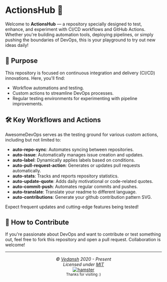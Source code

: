 # ActionsHub 🚀

Welcome to **ActionsHub** — a repository specially designed to test, enhance, and experiment with CI/CD workflows and GitHub Actions. Whether you're building automation tools, deploying pipelines, or simply pushing the boundaries of DevOps, this is your playground to try out new ideas daily!

## 🚧 Purpose

This repository is focused on continuous integration and delivery (CI/CD) innovations. Here, you'll find:

- Workflow automations and testing.
- Custom actions to streamline DevOps processes.
- Regular testing environments for experimenting with pipeline improvements.

## 🛠 Key Workflows and Actions

AwesomeDevOps serves as the testing ground for various custom actions, including but not limited to:

- **auto-repo-sync**: Automates syncing between repositories.
- **auto-issue**: Automatically manages issue creation and updates.
- **auto-label**: Dynamically applies labels based on conditions.
- **auto-pull-request-action**: Generates or updates pull requests automatically.
- **auto-stats**: Tracks and reports repository statistics.
- **auto-update-quote**: Adds daily motivational or code-related quotes.
- **auto-commit-push**: Automates regular commits and pushes.
- **auto-translate**: Translate your readme to different language.
- **auto-contributions**: Generate your github contribution pattern SVG.

Expect frequent updates and cutting-edge features being tested!

## 🔧 How to Contribute

If you're passionate about DevOps and want to contribute or test something out, feel free to fork this repository and open a pull request. Collaboration is welcome!

---

<p align="center">
  <i>&copy; <a href="https://github.com/offensive-vk/">Vedansh</a> 2020 - Present</i><br>
  <i>Licensed under <a href="https://mit-license.org">MIT</a></i><br>
  <a href="https://github.com/TheHamsterBot"><img src="https://i.ibb.co/4KtpYxb/octocat-clean-mini.png" alt="hamster"/></a><br>
  <sup>Thanks for visiting :)</sup>
</p>